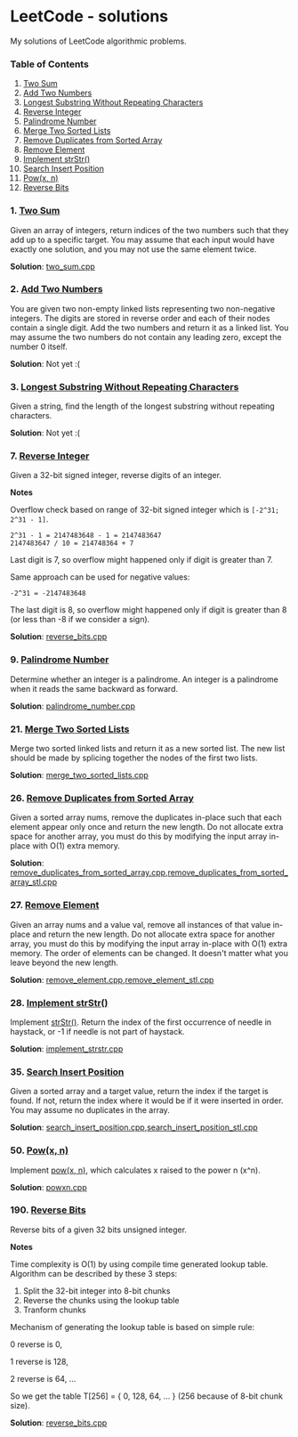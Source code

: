 # LeetCode - solutions

My solutions of LeetCode algorithmic problems.

### Table of Contents

  1.   [Two Sum](#twosum)
  2.   [Add Two Numbers](#twonumbers)
  3.   [Longest Substring Without Repeating Characters](#longestsubstringwithoutrepeatingcharacters)
  7.   [Reverse Integer](#reverseinteger)
  9.   [Palindrome Number](#palindromenumber)
  21.  [Merge Two Sorted Lists](#mergetwosortedlists)
  26.  [Remove Duplicates from Sorted Array](#removeduplicatesfromsortedarray)
  27.  [Remove Element](#removeelement)
  28.  [Implement strStr()](#implementstrstr)
  35.  [Search Insert Position](#searchinsertposition)
  50.  [Pow(x, n)](#powxn)
  190. [Reverse Bits](#reversebits)

### <a name='twosum'>1. [Two Sum](https://leetcode.com/problems/two-sum/)</a>

Given an array of integers, return indices of the two numbers such that they add up to a specific target.
You may assume that each input would have exactly one solution, and you may not use the same element twice.

**Solution**: [two_sum.cpp](https://github.com/Oyoshi/LeetCode-solutions/blob/master/two_sum.cpp)

### <a name='twonumbers'>2. [Add Two Numbers](https://leetcode.com/problems/add-two-numbers/)</a>

You are given two non-empty linked lists representing two non-negative integers. 
The digits are stored in reverse order and each of their nodes contain a single digit. 
Add the two numbers and return it as a linked list.
You may assume the two numbers do not contain any leading zero, except the number 0 itself.

**Solution**: Not yet :(

### <a name='longestsubstringwithoutrepeatingcharacters'>3. [Longest Substring Without Repeating Characters](https://leetcode.com/problems/longest-substring-without-repeating-characters/)</a>

Given a string, find the length of the longest substring without repeating characters.

**Solution**: Not yet :(

### <a name='reverseinteger'>7. [Reverse Integer](https://leetcode.com/problems/reverse-integer/)</a>

Given a 32-bit signed integer, reverse digits of an integer.

**Notes**

Overflow check based on range of 32-bit signed integer which is `[-2^31; 2^31 - 1]`.

```
2^31 - 1 = 2147483648 - 1 = 2147483647
2147483647 / 10 = 214748364 + 7
```

Last digit is 7, so overflow might happened only if digit is greater than 7.

Same approach can be used for negative values: 

```
-2^31 = -2147483648
```

The last digit is 8, so overflow might happened only if digit is greater than 8 (or less than -8 if we consider a sign).

**Solution**: [reverse_bits.cpp](https://github.com/Oyoshi/LeetCode-solutions/blob/master/reverse_integer.cpp)

### <a name='palindromenumber'>9. [Palindrome Number](https://leetcode.com/problems/palindrome-number/)</a>

Determine whether an integer is a palindrome. An integer is a palindrome when it reads the same backward as forward.

**Solution**: [palindrome_number.cpp](https://github.com/Oyoshi/LeetCode-solutions/blob/master/palindrome_number.cpp)

### <a name='#mergetwosortedlists'>21. [Merge Two Sorted Lists](https://leetcode.com/problems/merge-two-sorted-lists/)</a>

Merge two sorted linked lists and return it as a new sorted list. The new list should be made by splicing together the nodes of the first two lists.

**Solution**: [merge_two_sorted_lists.cpp](https://github.com/Oyoshi/LeetCode-solutions/blob/master/merge_two_sorted_lists.cpp)

### <a name='removeduplicatesfromsortedarray'>26. [Remove Duplicates from Sorted Array](https://leetcode.com/problems/remove-duplicates-from-sorted-array/)</a>

Given a sorted array nums, remove the duplicates in-place such that each element appear only once and return the new length.
Do not allocate extra space for another array, you must do this by modifying the input array in-place with O(1) extra memory.

**Solution**: [remove_duplicates_from_sorted_array.cpp](https://github.com/Oyoshi/LeetCode-solutions/blob/master/remove_duplicates_from_sorted_array.cpp),[remove_duplicates_from_sorted_array_stl.cpp](https://github.com/Oyoshi/LeetCode-solutions/blob/master/remove_duplicates_from_sorted_array_stl.cpp)

### <a name='removeelement'>27. [Remove Element](https://leetcode.com/problems/remove-element/)</a>

Given an array nums and a value val, remove all instances of that value in-place and return the new length.
Do not allocate extra space for another array, you must do this by modifying the input array in-place with O(1) extra memory.
The order of elements can be changed. It doesn't matter what you leave beyond the new length.

**Solution**: [remove_element.cpp](https://github.com/Oyoshi/LeetCode-solutions/blob/master/remove_element.cpp),[remove_element_stl.cpp](https://github.com/Oyoshi/LeetCode-solutions/blob/master/remove_element_stl.cpp)

### <a name='implementstrstr'>28. [Implement strStr()](https://leetcode.com/problems/implement-strstr/)</a>

Implement [strStr()](http://www.cplusplus.com/reference/cstring/strstr/).
Return the index of the first occurrence of needle in haystack, or -1 if needle is not part of haystack.

**Solution**: [implement_strstr.cpp](https://github.com/Oyoshi/LeetCode-solutions/blob/master/implement_strstr.cpp)

### <a name='searchinsertposition'>35. [Search Insert Position](https://leetcode.com/problems/search-insert-position/)</a>

Given a sorted array and a target value, return the index if the target is found. If not, return the index where it would be if it were inserted in order.
You may assume no duplicates in the array.

**Solution**: [search_insert_position.cpp](https://github.com/Oyoshi/LeetCode-solutions/blob/master/search_insert_position.cpp),[search_insert_position_stl.cpp](https://github.com/Oyoshi/LeetCode-solutions/blob/master/search_insert_position_stl.cpp)

### <a name='powxn'>50. [Pow(x, n)](https://leetcode.com/problems/powx-n/)</a>

Implement [pow(x, n)](http://www.cplusplus.com/reference/valarray/pow/), which calculates x raised to the power n (x^n).

**Solution**: [powxn.cpp](https://github.com/Oyoshi/LeetCode-solutions/blob/master/powxn.cpp)

### <a name='reversebits'>190. [Reverse Bits](https://leetcode.com/problems/reverse-bits/)</a>

Reverse bits of a given 32 bits unsigned integer.

**Notes**

Time complexity is O(1) by using compile time generated lookup table.
Algorithm can be described by these 3 steps:

  1. Split the 32-bit integer into 8-bit chunks
  2. Reverse the chunks using the lookup table
  3. Tranform chunks

Mechanism of generating the lookup table is based on simple rule:

0 reverse is 0,

1 reverse is 128,

2 reverse is 64,
...

So we get the table T[256] = { 0, 128, 64, ... } (256 because of 8-bit chunk size).

**Solution**: [reverse_bits.cpp](https://github.com/Oyoshi/LeetCode-solutions/blob/master/reverse_bits.cpp)
